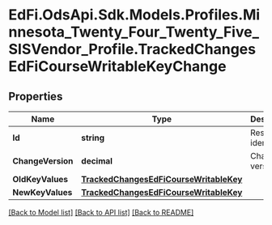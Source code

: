 # EdFi.OdsApi.Sdk.Models.Profiles.Minnesota_Twenty_Four_Twenty_Five_SISVendor_Profile.TrackedChangesEdFiCourseWritableKeyChange

## Properties

Name | Type | Description | Notes
------------ | ------------- | ------------- | -------------
**Id** | **string** | Resource identifier | [optional] 
**ChangeVersion** | **decimal** | Change version | [optional] 
**OldKeyValues** | [**TrackedChangesEdFiCourseWritableKey**](TrackedChangesEdFiCourseWritableKey.md) |  | [optional] 
**NewKeyValues** | [**TrackedChangesEdFiCourseWritableKey**](TrackedChangesEdFiCourseWritableKey.md) |  | [optional] 

[[Back to Model list]](../README.md#documentation-for-models) [[Back to API list]](../README.md#documentation-for-api-endpoints) [[Back to README]](../README.md)

